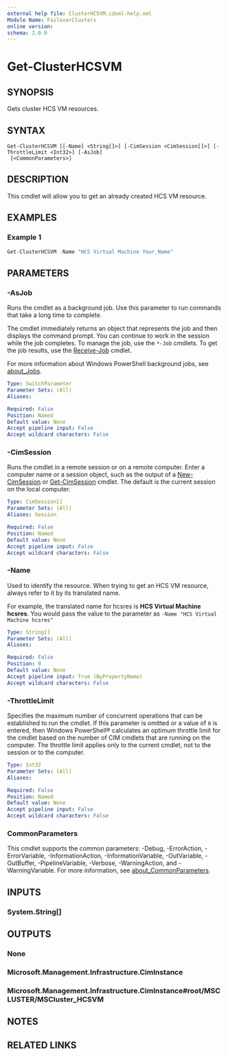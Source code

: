 ```yaml
---
external help file: ClusterHCSVM.cdxml-help.xml
Module Name: FailoverClusters
online version:
schema: 2.0.0
---
```


# Get-ClusterHCSVM

## SYNOPSIS
Gets cluster HCS VM resources.

## SYNTAX

```
Get-ClusterHCSVM [[-Name] <String[]>] [-CimSession <CimSession[]>] [-ThrottleLimit <Int32>] [-AsJob]
 [<CommonParameters>]
```

## DESCRIPTION
This cmdlet will allow you to get an already created HCS VM resource.

## EXAMPLES

### Example 1
```powershell
Get-ClusterHCSVM -Name "HCS Virtual Machine Your_Name"
```

## PARAMETERS

### -AsJob
Runs the cmdlet as a background job. Use this parameter to run commands that take a long time to
complete.

The cmdlet immediately returns an object that represents the job and then displays the command
prompt. You can continue to work in the session while the job completes. To manage the job, use the
`*-Job` cmdlets. To get the job results, use the
[Receive-Job](/powershell/module/microsoft.powershell.core/receive-job) cmdlet.

For more information about Windows PowerShell background jobs, see
[about_Jobs](/powershell/module/microsoft.powershell.core/about/about_jobs).

```yaml
Type: SwitchParameter
Parameter Sets: (All)
Aliases:

Required: False
Position: Named
Default value: None
Accept pipeline input: False
Accept wildcard characters: False
```

### -CimSession
Runs the cmdlet in a remote session or on a remote computer. Enter a computer name or a session
object, such as the output of a [New-CimSession](/powershell/module/CimCmdlets/New-CimSession)
or [Get-CimSession](/powershell/module/CimCmdlets/Get-CimSession) cmdlet. The default is the
current session on the local computer.

```yaml
Type: CimSession[]
Parameter Sets: (All)
Aliases: Session

Required: False
Position: Named
Default value: None
Accept pipeline input: False
Accept wildcard characters: False
```

### -Name

Used to identify the resource. When trying to get an HCS VM resource, always refer to it by its
translated name.

For example, the translated name for hcsres is **HCS Virtual Machine hcsres**. You would pass the
value to the parameter as `-Name "HCS Virtual Machine hcsres"`

```yaml
Type: String[]
Parameter Sets: (All)
Aliases:

Required: False
Position: 0
Default value: None
Accept pipeline input: True (ByPropertyName)
Accept wildcard characters: False
```

### -ThrottleLimit
Specifies the maximum number of concurrent operations that can be established to run the cmdlet. If
this parameter is omitted or a value of `0` is entered, then Windows PowerShell&reg; calculates an
optimum throttle limit for the cmdlet based on the number of CIM cmdlets that are running on the
computer. The throttle limit applies only to the current cmdlet, not to the session or to the
computer.

```yaml
Type: Int32
Parameter Sets: (All)
Aliases:

Required: False
Position: Named
Default value: None
Accept pipeline input: False
Accept wildcard characters: False
```

### CommonParameters
This cmdlet supports the common parameters: -Debug, -ErrorAction, -ErrorVariable,
-InformationAction, -InformationVariable, -OutVariable, -OutBuffer, -PipelineVariable, -Verbose,
-WarningAction, and -WarningVariable. For more information, see
[about_CommonParameters](/powershell/module/microsoft.powershell.core/about/about_commonparameters).

## INPUTS

### System.String[]

## OUTPUTS

### None

### Microsoft.Management.Infrastructure.CimInstance

### Microsoft.Management.Infrastructure.CimInstance#root/MSCLUSTER/MSCluster_HCSVM

## NOTES

## RELATED LINKS
